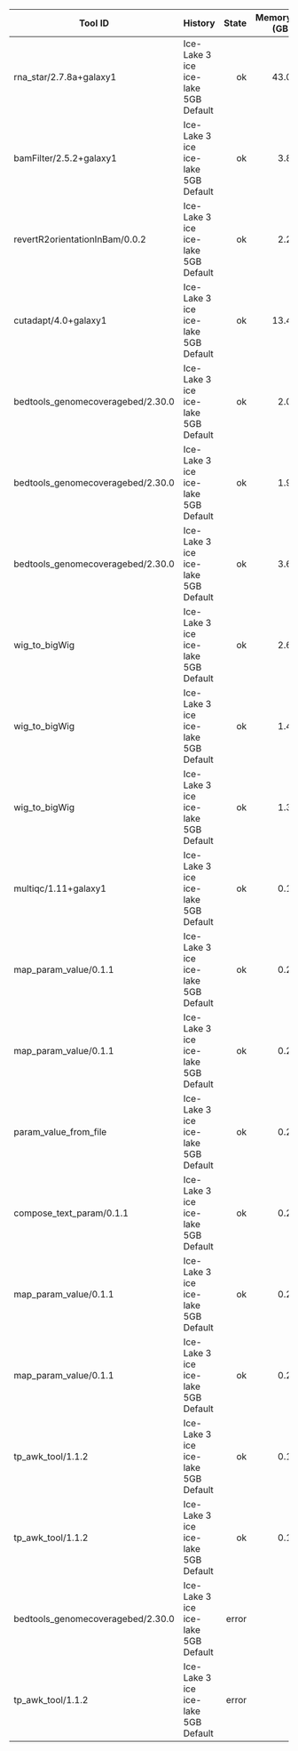 | Tool ID | History | State | Memory (GB) | Runtime (sec)|
|---|---|---:|---:|---:|
| rna_star/2.7.8a+galaxy1 | Ice-Lake 3 ice ice-lake 5GB Default | ok | 43.0 |   855 |
| bamFilter/2.5.2+galaxy1 | Ice-Lake 3 ice ice-lake 5GB Default | ok | 3.8 |   709 |
| revertR2orientationInBam/0.0.2 | Ice-Lake 3 ice ice-lake 5GB Default | ok | 2.2 |   444 |
| cutadapt/4.0+galaxy1 | Ice-Lake 3 ice ice-lake 5GB Default | ok | 13.4 |   355 |
| bedtools_genomecoveragebed/2.30.0 | Ice-Lake 3 ice ice-lake 5GB Default | ok | 2.0 |   204 |
| bedtools_genomecoveragebed/2.30.0 | Ice-Lake 3 ice ice-lake 5GB Default | ok | 1.9 |   157 |
| bedtools_genomecoveragebed/2.30.0 | Ice-Lake 3 ice ice-lake 5GB Default | ok | 3.6 |   153 |
| wig_to_bigWig | Ice-Lake 3 ice ice-lake 5GB Default | ok | 2.6 |    33 |
| wig_to_bigWig | Ice-Lake 3 ice ice-lake 5GB Default | ok | 1.4 |    17 |
| wig_to_bigWig | Ice-Lake 3 ice ice-lake 5GB Default | ok | 1.3 |    16 |
| multiqc/1.11+galaxy1 | Ice-Lake 3 ice ice-lake 5GB Default | ok | 0.1 |     7 |
| map_param_value/0.1.1 | Ice-Lake 3 ice ice-lake 5GB Default | ok | 0.2 |     4 |
| map_param_value/0.1.1 | Ice-Lake 3 ice ice-lake 5GB Default | ok | 0.2 |     4 |
| param_value_from_file | Ice-Lake 3 ice ice-lake 5GB Default | ok | 0.2 |     3 |
| compose_text_param/0.1.1 | Ice-Lake 3 ice ice-lake 5GB Default | ok | 0.2 |     3 |
| map_param_value/0.1.1 | Ice-Lake 3 ice ice-lake 5GB Default | ok | 0.2 |     3 |
| map_param_value/0.1.1 | Ice-Lake 3 ice ice-lake 5GB Default | ok | 0.2 |     3 |
| tp_awk_tool/1.1.2 | Ice-Lake 3 ice ice-lake 5GB Default | ok | 0.1 |     1 |
| tp_awk_tool/1.1.2 | Ice-Lake 3 ice ice-lake 5GB Default | ok | 0.1 |     1 |
| bedtools_genomecoveragebed/2.30.0 | Ice-Lake 3 ice ice-lake 5GB Default | error |  |  |
| tp_awk_tool/1.1.2 | Ice-Lake 3 ice ice-lake 5GB Default | error |  |  |
